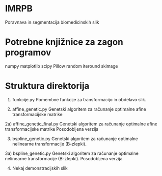 # IMRPB
Poravnava in segmentacija biomedicinskih slik

# Potrebne knjižnice za zagon programov
numpy
matplotlib
scipy
Pillow
random
iteround
skimage

# Struktura direktorija
1) funkcije.py
Pomembne funkcije za transformacijo in obdelavo slik.

2) affine_genetic.py
Genetski algoritem za računanje optimalne afine transformacijske matrike

2a) affine_genetic_final.py
Genetski algoritem za računanje optimalne afine transformacijske matrike
Posodobljena verzija

3) bspline_genetic.py
Genetski algoritem za računanje optimalne nelinearne transformacije (B-zlepki).

3a) bspline_genetic.py
Genetski algoritem za računanje optimalne nelinearne transformacije (B-zlepki).
Posodobljena verzija

4) Nekaj demonstracijskih slik